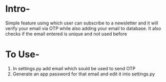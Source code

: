 # Intro-
Simple feature using which user can subscribe to a newsletter and it will verify your email via OTP while also adding your email to database.
It also checks if the email entered is unique and not used before

# To Use- 
1) In settings.py add email which sould be used to send OTP
2) Generate an app password for that email and edit it into settings.py
